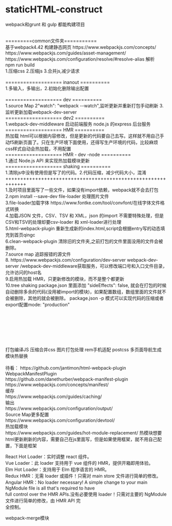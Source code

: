 # staticHTML-construct

webpack和grunt 和 gulp 都能构建项目

<br/>
=========common文件夹===========<br/>
基于webpack4.42 构建静态网页
https://www.webpackjs.com/concepts/
https://www.webpackjs.com/guides/asset-management/
https://www.webpackjs.com/configuration/resolve/#resolve-alias 解析
<br/>
npm run build
<br/>
1.压缩css
2.压缩js
3.合并js,减少请求
<br/>
<br/>
=================== inanout ==========<br/>
1.多输入，多输出，2.初始化删除输出配置
<br/>
<br/>
=================== dev ==========<br/>
1.source Map 2"watch": "webpack --watch",监听更新并重新打包手动刷新  3.监听更新加载webpack-dev-server
<br/>
=================== dev2 ==========<br/>
1.webpack-dev-middleware 启动前端服务 node.js 的express 后台服务
<br/>
=================== HMR  ==========<br/>
热加载 html可以根据内容修改，但是更新的代码要自己去写。这样就不用自己手动f5刷新页面了。只在生产环境下面使用，还得写生产环境的代码，比较麻烦
<br/>css样式自动会热加载，不用配置
<br/>
=================== HMR - dev -node ==========<br/>
1.通过 Node.js API 来实现热加载模块更新
<br/>
=================== shaking ==========<br/>
1.清除js中没有使用但是写了的代码。2.代码压缩，减少代码大小，混淆
<br/>
+++++++++++++++++++++++++++++++++++++++++++++++++++++++++++++
<br/>
1.及时项目里面写了一些文件，如果没有import依赖，webpack就不会去打包
<br/>
2.npm install --save-dev file-loader 处理图片文件
<br/>
3.file-loader加载字体
https://www.fontke.com/tool/convfont/在线字体文件格式转换
<br/>
4.加载JSON 文件，CSV、TSV 和 XML，json 的import 不需要特殊处理，但是CSV和TSV的处理却要csv-loader 和 xml-loader进行处理
<br/>
5.html-webpack-plugin 重新生成新的index.html,script会根据entry写的动态填充到首页qingc
<br/>
6.clean-webpack-plugin 清除旧的文件夹,之前打包的文件里面没用的文件会被删除。
<br/>
7.source map 追踪报错的源文件
<br/>
8. https://www.webpackjs.com/configuration/dev-server
webpack-dev-server /webpack-dev-middleware获取服务，可以修改端口号和入口文件目录，允许访问的host名
<br/>
9.启用热加载  HMR，只更新修改的模块，而不是整个都更新
<br/>
10.tree shaking package.json 里面添加 "sideEffects": false, 就会在打包的时候自动删除多余的代码(没用被import的模块)，如果配置数组，数组里面的文件就不会被删除，其他的就会被删除。 package.json -p 模式可以实现代码的压缩或者export配置mode: "production"

<div style="margin-top: 120px">
打包编译JS
压缩合并css
图片打包处理
rem手机适配
postcss  
多页面导航生成
模块热替换
</div>
<br/>
待看：
https://github.com/jantimon/html-webpack-plugin
<br/>
<div>WebpackManifestPlugin</div>
https://github.com/danethurber/webpack-manifest-plugin
<br/>
https://www.webpackjs.com/concepts/manifest/
<br/>
<div>缓存</div>
https://www.webpackjs.com/guides/caching/
<br/>
<div>输出</div>
https://www.webpackjs.com/configuration/output/
<br/>
<div>Source Map更多配置</div>
https://www.webpackjs.com/configuration/devtool/
<br/>
<div>热加载模块</div>
https://www.webpackjs.com/guides/hot-module-replacement/
热模块想要html更新刷新的内容，需要自己在js里面写，但是如果使用框架，就不用自己配置，下面是框架

React Hot Loader：实时调整 react 组件。<br/>
Vue Loader：此 loader 支持用于 vue 组件的 HMR，提供开箱即用体验。<br/>
Elm Hot Loader：支持用于 Elm 程序语言的 HMR。<br/>
Redux HMR：无需 loader 或插件！只需对 main store 文件进行简单的修改。<br/>
Angular HMR：No loader necessary! A simple change to your main NgModule file is all that's required to have <br/>full control over the HMR APIs.没有必要使用 loader！只需对主要的 NgModule 文件进行简单的修改，由 HMR API 完<br/>全控制。
<div>webpack-merge模块</div>
